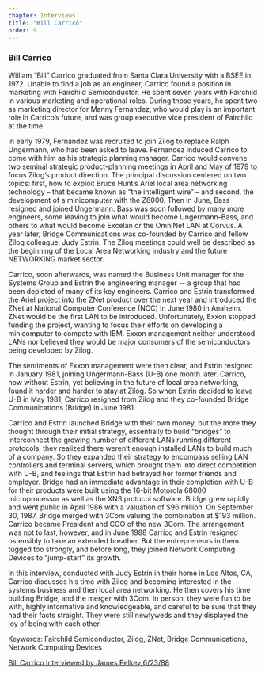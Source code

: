 ```yaml
---
chapter: Interviews
title: "Bill Carrico"
order: 9
---
```


### Bill Carrico

William “Bill” Carrico graduated from Santa Clara University with a BSEE in 1972. Unable to find a job as an engineer, Carrico found a position in marketing with Fairchild Semiconductor. He spent seven years with Fairchild in various marketing and operational roles. During those years, he spent two as marketing director for Manny Fernandez, who would play is an important role in Carrico’s future, and was group executive vice president of Fairchild at the time.

In early 1979, Fernandez was recruited to join Zilog to replace Ralph Ungermann, who had been asked to leave.  Fernandez induced Carrico to come with him as his strategic planning manager. Carrico would convene two seminal strategic product-planning meetings in April and May of 1979 to focus Zilog’s product direction. The principal discussion centered on two topics: first, how to exploit Bruce Hunt’s Ariel local area networking technology – that became known as “the intelligent wire” – and second, the development of a minicomputer with the Z8000. Then in June, Bass resigned and joined Ungermann.  Bass was soon followed by many more engineers, some leaving to join what would become Ungermann-Bass, and others to what would become Excelan or the OmniNet LAN at Corvus. A year later, Bridge Communications was co-founded by Carrico and fellow Zilog colleague, Judy Estrin.  The Zilog meetings could well be described as the beginning of the Local Area Networking industry and the future NETWORKING market sector.

Carrico, soon afterwards, was named the Business Unit manager for the Systems Group and Estrin the engineering manager -- a group that had been depleted of many of its key engineers. Carrico and Estrin transformed the Ariel project into the ZNet product over the next year and introduced the ZNet at National Computer Conference (NCC) in June 1980 in Anaheim. ZNet would be the first LAN to be introduced. Unfortunately, Exxon stopped funding the project, wanting to focus their efforts on developing a minicomputer to compete with IBM.  Exxon management neither understood LANs nor believed they would be major consumers of the semiconductors being developed by Zilog.

The sentiments of Exxon management were then clear, and Estrin resigned in January 1981, joining Ungermann-Bass (U-B) one month later. Carrico, now without Estrin, yet believing in the future of local area networking, found it harder and harder to stay at Zilog. So when Estrin decided to leave U-B in May 1981, Carrico resigned from Zilog and they co-founded Bridge Communications (Bridge) in June 1981.

Carrico and Estrin launched Bridge with their own money, but the more they thought through their initial strategy, essentially to build “bridges” to interconnect the growing number of different LANs running different protocols, they realized there weren’t enough installed LANs to build much of a company. So they expanded their strategy to encompass selling LAN controllers and terminal servers, which brought them into direct competition with U-B, and feelings that Estrin had betrayed her former friends and employer. Bridge had an immediate advantage in their completion with U-B for their products were built using the 16-bit Motorola 68000 microprocessor as well as the XNS protocol software. Bridge grew rapidly and went public in April 1986 with a valuation of $96 million. On September 30, 1987, Bridge merged with 3Com valuing the combination at $193 million. Carrico became President and COO of the new 3Com. The arrangement was not to last, however, and in June 1988 Carrico and Estrin resigned ostensibly to take an extended breather. But the entrepreneurs in them tugged too strongly, and before long, they joined Network Computing Devices to “jump-start” its growth.

In this interview, conducted with Judy Estrin in their home in Los Altos, CA, Carrico discusses his time with Zilog and becoming interested in the systems business and then local area networking.  He then covers his time building Bridge, and the merger with 3Com.  In person, they were fun to be with, highly informative and knowledgeable, and careful to be sure that they had their facts straight.  They were still newlyweds and they displayed the joy of being with each other.

Keywords: Fairchild Semiconductor, Zilog, ZNet, Bridge Communications, Network Computing Devices

[Bill Carrico Interviewed by James Pelkey 6/23/88](https://archive.computerhistory.org/resources/access/text/2018/03/102740285-05-01-acc.pdf)
